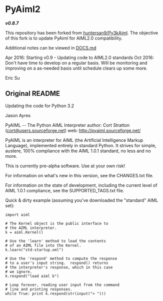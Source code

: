 PyAiml2
===
***v0.8.7***

This repository has been forked from [huntersan9/Py3kAiml](https://github.com/huntersan9/Py3kAiml).
The objective of this fork is to update PyAiml for AIML2.0 compatibility.

Additional notes can be viewed in [DOCS.md](DOCS.md)

Apr 2016: Starting v0.9 - Updating code to AIML2.0 standards
Oct 2016: Don't have time to develop on a regular basis. Will be monitoring and improving on a as-needed basis until schedule clears up some more.

Eric Su

## Original README

Updating the code for Python 3.2

Jason Ayres

PyAIML -- The Python AIML Interpreter
author: Cort Stratton (cort@users.sourceforge.net)
web: http://pyaiml.sourceforge.net/

PyAIML is an interpreter for AIML (the Artificial Intelligence Markup
Language), implemented entirely in standard Python.  It strives for
simple, austere, 100% compliance with the AIML 1.0.1 standard, no less
and no more.

This is currently pre-alpha software.  Use at your
own risk!

For information on what's new in this version, see the
CHANGES.txt file.

For information on the state of development, including
the current level of AIML 1.0.1 compliance, see the
SUPPORTED_TAGS.txt file.

Quick & dirty example (assuming you've downloaded the
"standard" AIML set):

	import aiml

	# The Kernel object is the public interface to
	# the AIML interpreter.
	k = aiml.Kernel()

	# Use the 'learn' method to load the contents
	# of an AIML file into the Kernel.
	k.learn("std-startup.xml")

	# Use the 'respond' method to compute the response
	# to a user's input string.  respond() returns
	# the interpreter's response, which in this case
	# we ignore.
	k.respond("load aiml b")

	# Loop forever, reading user input from the command
	# line and printing responses.
	while True: print k.respond(str(input("> ")))
